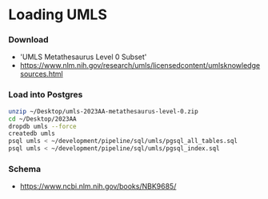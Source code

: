 # Loading UMLS

### Download
- 'UMLS Metathesaurus Level 0 Subset'
- https://www.nlm.nih.gov/research/umls/licensedcontent/umlsknowledgesources.html


### Load into Postgres
``` bash
unzip ~/Desktop/umls-2023AA-metathesaurus-level-0.zip
cd ~/Desktop/2023AA
dropdb umls --force
createdb umls
psql umls < ~/development/pipeline/sql/umls/pgsql_all_tables.sql
psql umls < ~/development/pipeline/sql/umls/pgsql_index.sql
```

### Schema
- https://www.ncbi.nlm.nih.gov/books/NBK9685/
